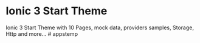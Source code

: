 # Ionic 3 Start Theme

Ionic 3 Start Theme with 10 Pages, mock data, providers samples, Storage, Http and more...
#   a p p s t e m p  
 